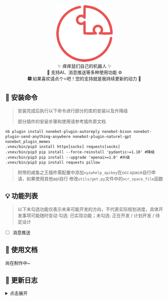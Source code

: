 <div align="center">
  <a href="https://v2.nonebot.dev/store"><img src="./image/README/nbp_logo.png" width="180" height="180" alt="NoneBotPluginLogo"></a>
</div>
<div align="center">
    ✨ 痒痒鼠们自己的机器人 ✨<br/>
    🧬 支持AI、消息推送等多种使用功能 ⚙️<br/>
    🎆 如果喜欢请点个⭐吧！您的支持就是我持续更新的动力 🎉<br/>
</div>

## 🎁 安装命令

> 安装完成后执行以下命令进行部分的库的安装以及升降级
>
> 部分插件的安装步骤和使用请参考插件原文档

```
nb plugin install nonebot-plugin-autoreply nonebot-bison nonebot-plugin-send-anything-anywhere nonebot-plugin-naturel-gpt  nonebot_plugin_memes 
.vnev/bin/pip3 install httpx[socks] requests[socks]
.vnev/bin/pip3 pip install --force-reinstall 'pydantic~=1.10' #降级
.vnev/bin/pip3 pip install --upgrade 'openai>=1.0' #升级
.vnev/bin/pip3 pip install requests pillow
```

> 附带的咸鱼之王插件需配置中添加`xyzwhelp_apikey`在ocr.space自行申请，如果使用其他api自行 修改`utils/get.py`文件中的`ocr_space_file`函数
>

## 💡 功能列表

> 以下未勾选功能仅表示未来可能开发的方向，不代表实际规划进度，具体开发事项可能随时变动
> 勾选: 已实现功能；未勾选: 正在开发 / 计划开发 / 待定设计

- [ ] 消息推送

## 📄 使用文档

尚在制作中~

## 🎢 更新日志

<details>
<summary>点击展开</summary>

### [2024/6/28] v1.0.0 机器人发布

- 完善项目说明

</details>
